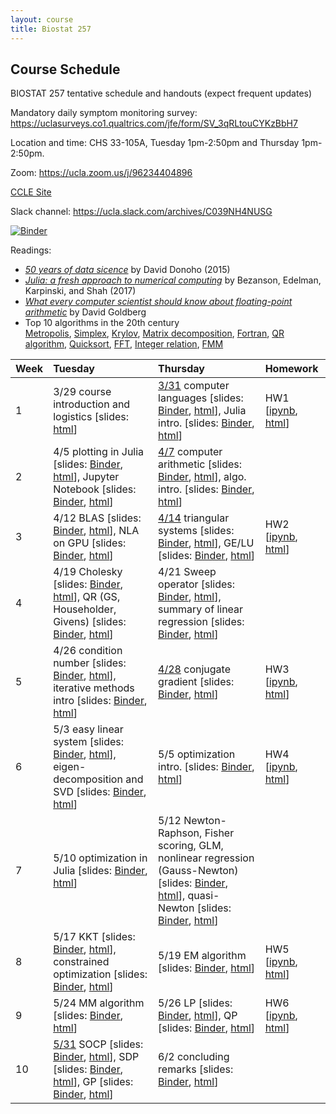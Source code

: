 ```yaml
---
layout: course
title: Biostat 257
---
```


## Course Schedule

BIOSTAT 257 tentative schedule and handouts (expect frequent updates)

Mandatory daily symptom monitoring survey: <https://uclasurveys.co1.qualtrics.com/jfe/form/SV_3qRLtouCYKzBbH7>

Location and time: CHS 33-105A, Tuesday 1pm-2:50pm and Thursday 1pm-2:50pm.

Zoom: <https://ucla.zoom.us/j/96234404896>

[CCLE Site](https://ccle.ucla.edu/course/view/22S-BIOSTAT257-1)

Slack channel: <https://ucla.slack.com/archives/C039NH4NUSG>

[![Binder](https://mybinder.org/badge_logo.svg)](https://mybinder.org/v2/gh/ucla-biostat-257/2022spring/master)

Readings:  

* [_50 years of data sicence_](../readings/Donoho15FiftyYearsDataScience.pdf) by David Donoho (2015)  
* [_Julia: a fresh approach to numerical computing_](../readings/BezansonEdelmanKarpinskiShah17Julia.pdf) by Bezanson, Edelman, Karpinski, and Shah (2017)  
* [_What every computer scientist should know about floating-point arithmetic_](../readings/Goldberg91FloatingPoint.pdf) by David Goldberg  
* Top 10 algorithms in the 20th century  
[Metropolis](../readings/metropolis.pdf), [Simplex](../readings/simplex.pdf), [Krylov](../readings/krylov.pdf), [Matrix decomposition](../readings/decomp.pdf), [Fortran](../readings/fortran.pdf), [QR algorithm](../readings/qr.pdf), [Quicksort](../readings/qsort.pdf), [FFT](../readings/fft.pdf), [Integer relation](../readings/integer.pdf), [FMM](../readings/fmm.pdf)  

| Week | Tuesday | Thursday | Homework |
|:-----------|:-----------|:------------|:------------|
| 1 | 3/29 course introduction and logistics \[slides: [html](../slides/01-intro/intro.html)\] | [3/31](http://ucla-biostat-257.github.io/2022spring/biostat257spring2022/2022/03/31/week1-day2.html) computer languages \[slides: [Binder](https://mybinder.org/v2/gh/ucla-biostat-257/2022spring/master?filepath=slides%2F02-langs%2Flangs.ipynb), [html](../slides/02-langs/langs.html)\], Julia intro. \[slides: [Binder](https://mybinder.org/v2/gh/ucla-biostat-257/2022spring/master?filepath=slides%2F03-juliaintro%2Fjuliaintro.ipynb), [html](../slides/03-juliaintro/juliaintro.html)\] | HW1 \[[ipynb](https://raw.githubusercontent.com/ucla-biostat-257/2022spring/master/hw/hw1/hw01.ipynb), [html](../hw/hw1/hw01.html)\] |
| 2 | 4/5 plotting in Julia \[slides: [Binder](https://mybinder.org/v2/gh/ucla-biostat-257/2022spring/master?filepath=slides%2F04-juliaplot%2Fjuliaplots.ipynb), [html](../slides/04-juliaplot/juliaplots.html)\], Jupyter Notebook \[slides: [Binder](https://mybinder.org/v2/gh/ucla-biostat-257/2022spring/master?filepath=slides%2F05-jupyter%2Fjupyter.ipynb), [html](../slides/05-jupyter/jupyter.html)\] | [4/7](http://ucla-biostat-257.github.io/2022spring/biostat257spring2022/2022/04/07/week2-day2.html) computer arithmetic \[slides: [Binder](https://mybinder.org/v2/gh/ucla-biostat-257/2022spring/master?filepath=slides%2F06-arith%2Farith.ipynb), [html](../slides/06-arith/arith.html)\], algo. intro. \[slides: [Binder](https://mybinder.org/v2/gh/ucla-biostat-257/2022spring/master?filepath=slides%2F07-algo%2Falgo.ipynb), [html](../slides/07-algo/algo.html)\] | |
| 3 | 4/12 BLAS \[slides: [Binder](https://mybinder.org/v2/gh/ucla-biostat-257/2022spring/master?filepath=slides%2F08-numalgintro%2Fnumalgintro.ipynb), [html](../slides/08-numalgintro/numalgintro.html)\], NLA on GPU \[slides: [Binder](https://mybinder.org/v2/gh/ucla-biostat-257/2022spring/master?filepath=slides%2F09-juliagpu%2Fjuliagpu.ipynb), [html](../slides/09-juliagpu/juliagpu.html)\] | [4/14](http://ucla-biostat-257.github.io/2022spring/biostat257spring2022/2022/04/14/week3-day2.html) triangular systems \[slides: [Binder](https://mybinder.org/v2/gh/ucla-biostat-257/2022spring/master?filepath=slides%2F10-trisys%2Ftrisys.ipynb), [html](../slides/10-trisys/trisys.html)\], GE/LU \[slides: [Binder](https://mybinder.org/v2/gh/ucla-biostat-257/2022spring/master?filepath=slides%2F11-gelu%2Fgelu.ipynb), [html](../slides/11-gelu/gelu.html)\] | HW2 \[[ipynb](https://raw.githubusercontent.com/ucla-biostat-257/2022spring/master/hw/hw2/hw02.ipynb), [html](../hw/hw2/hw02.html)\] |
| 4 | 4/19 Cholesky \[slides: [Binder](https://mybinder.org/v2/gh/ucla-biostat-257/2022spring/master?filepath=slides%2F12-chol%2Fchol.ipynb), [html](../slides/12-chol/chol.html)\], QR (GS, Householder, Givens) \[slides: [Binder](https://mybinder.org/v2/gh/ucla-biostat-257/2022spring/master?filepath=slides%2F13-qr%2Fqr.ipynb), [html](../slides/13-qr/qr.html)\] | 4/21 Sweep operator \[slides: [Binder](https://mybinder.org/v2/gh/ucla-biostat-257/2022spring/master?filepath=slides%2F14-sweep%2Fsweep.ipynb), [html](../slides/14-sweep/sweep.html)\], summary of linear regression \[slides: [Binder](https://mybinder.org/v2/gh/ucla-biostat-257/2022spring/master?filepath=slides%2F15-linreg%2Flinreg.ipynb), [html](../slides/15-linreg/linreg.html)\] | |
| 5 | 4/26 condition number \[slides: [Binder](https://mybinder.org/v2/gh/ucla-biostat-257/2022spring/master?filepath=slides%2F16-cond%2Fcond.ipynb), [html](../slides/16-cond/cond.html)\], iterative methods intro \[slides: [Binder](https://mybinder.org/v2/gh/ucla-biostat-257/2022spring/master?filepath=slides%2F17-iterative%iterative.ipynb), [html](../slides/17-iterative/iterative.html)\] | [4/28](http://ucla-biostat-257.github.io/2022spring/biostat257spring2022/2022/04/28/week5-day2.html) conjugate gradient  \[slides: [Binder](https://mybinder.org/v2/gh/ucla-biostat-257/2022spring/master?filepath=slides%2F18-cg%cg.ipynb), [html](../slides/18-cg/cg.html)\] | HW3 \[[ipynb](https://raw.githubusercontent.com/ucla-biostat-257/2022spring/master/hw/hw3/hw03.ipynb), [html](../hw/hw3/hw03.html)\] |
| 6 | 5/3 easy linear system \[slides: [Binder](https://mybinder.org/v2/gh/ucla-biostat-257/2022spring/master?filepath=slides%2F19-easylineq%easylineq.ipynb), [html](../slides/19-easylineq/easylineq.html)\], eigen-decomposition and SVD \[slides: [Binder](https://mybinder.org/v2/gh/ucla-biostat-257/2022spring/master?filepath=slides%2F20-eigsvd%eigsvd.ipynb), [html](../slides/20-eigsvd/eigsvd.html)\] | 5/5 optimization intro. \[slides: [Binder](https://mybinder.org/v2/gh/ucla-biostat-257/2022spring/master?filepath=slides%2F21-optmintro%optmintro.ipynb), [html](../slides/21-optmintro/optmintro.html)\] | HW4 \[[ipynb](https://raw.githubusercontent.com/ucla-biostat-257/2022spring/master/hw/hw4/hw04.ipynb), [html](../hw/hw4/hw04.html)\] | 
| 7 | 5/10 optimization in Julia \[slides: [Binder](https://mybinder.org/v2/gh/ucla-biostat-257/2022spring/master?filepath=slides%2F22-juliaopt%juliaopt.ipynb), [html](../slides/22-juliaopt/juliaopt.html)\] | 5/12 Newton-Raphson, Fisher scoring, GLM, nonlinear regression (Gauss-Newton) \[slides: [Binder](https://mybinder.org/v2/gh/ucla-biostat-257/2022spring/master?filepath=slides%2F23-newton%newton.ipynb), [html](../slides/23-newton/newton.html)\], quasi-Newton \[slides: [Binder](https://mybinder.org/v2/gh/ucla-biostat-257/2022spring/master?filepath=slides%2F24-quasinewton%quasinewton.ipynb), [html](../slides/24-quasinewton/quasinewton.html)\] | |  
| 8 | 5/17 KKT \[slides: [Binder](https://mybinder.org/v2/gh/ucla-biostat-257/2022spring/master?filepath=slides%2F27-kkt%kkt.ipynb), [html](../slides/27-kkt/kkt.html)\], constrained optimization \[slides: [Binder](https://mybinder.org/v2/gh/ucla-biostat-257/2022spring/master?filepath=slides%2F28-newtoncontr%newton_constr.ipynb), [html](../slides/28-newtoncontr/newton_constr.html)\] | 5/19 EM algorithm \[slides: [Binder](https://mybinder.org/v2/gh/ucla-biostat-257/2022spring/master?filepath=slides%2F25-em%em.ipynb), [html](../slides/25-em/em.html)\] | HW5 \[[ipynb](https://raw.githubusercontent.com/ucla-biostat-257/2022spring/master/hw/hw5/hw05.ipynb), [html](../hw/hw5/hw05.html)\] |  
| 9 | 5/24 MM algorithm \[slides: [Binder](https://mybinder.org/v2/gh/ucla-biostat-257/2022spring/master?filepath=slides%2F26-mm%mm.ipynb), [html](../slides/26-mm/mm.html)\] | 5/26 LP \[slides: [Binder](https://mybinder.org/v2/gh/ucla-biostat-257/2022spring/master?filepath=slides%2F29-lp%lp.ipynb), [html](../slides/29-lp/lp.html)\], QP \[slides: [Binder](https://mybinder.org/v2/gh/ucla-biostat-257/2022spring/master?filepath=slides%2F30-qp%qp.ipynb), [html](../slides/30-qp/qp.html)\] | HW6 \[[ipynb](https://raw.githubusercontent.com/ucla-biostat-257/2022spring/master/hw/hw6/hw06.ipynb), [html](../hw/hw6/hw06.html)\] |  
| 10 | [5/31](http://ucla-biostat-257.github.io/2022spring/biostat257spring2022/2022/05/31/week10-day1.html) SOCP \[slides: [Binder](https://mybinder.org/v2/gh/ucla-biostat-257/2022spring/master?filepath=slides%2F31-socp%socp.ipynb), [html](../slides/31-socp/socp.html)\], SDP \[slides: [Binder](https://mybinder.org/v2/gh/ucla-biostat-257/2022spring/master?filepath=slides%2F33-sdp%sdp.ipynb), [html](../slides/33-sdp/sdp.html)\], GP \[slides: [Binder](https://mybinder.org/v2/gh/ucla-biostat-257/2022spring/master?filepath=slides%2F32-gp%gp.ipynb), [html](../slides/32-gp/gp.html)\] | 6/2 concluding remarks \[slides: [Binder](https://mybinder.org/v2/gh/ucla-biostat-257/2022spring/master?filepath=slides%2F34-coda%coda.ipynb), [html](../slides/34-coda/coda.html)\] | |  
